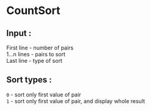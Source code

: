 # CountSort


## Input :

First line - number of pairs<br/>
1...n lines - pairs to sort <br/>
Last line - type of sort</br>

## Sort types :

`0` - sort only first value of pair <br />
`1` - sort only first value of pair, and display whole result
